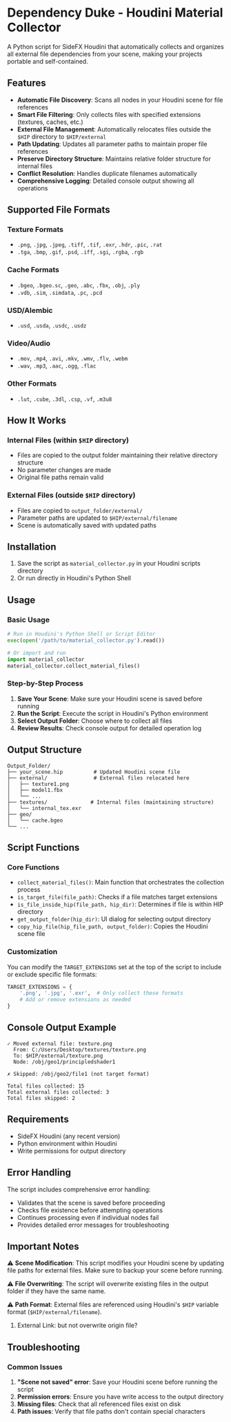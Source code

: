 # Dependency Duke - Houdini Material Collector

A Python script for SideFX Houdini that automatically collects and organizes all external file dependencies from your scene, making your projects portable and self-contained.

## Features

- **Automatic File Discovery**: Scans all nodes in your Houdini scene for file references
- **Smart File Filtering**: Only collects files with specified extensions (textures, caches, etc.)
- **External File Management**: Automatically relocates files outside the `$HIP` directory to `$HIP/external`
- **Path Updating**: Updates all parameter paths to maintain proper file references
- **Preserve Directory Structure**: Maintains relative folder structure for internal files
- **Conflict Resolution**: Handles duplicate filenames automatically
- **Comprehensive Logging**: Detailed console output showing all operations

## Supported File Formats

### Texture Formats
- `.png`, `.jpg`, `.jpeg`, `.tiff`, `.tif`, `.exr`, `.hdr`, `.pic`, `.rat`
- `.tga`, `.bmp`, `.gif`, `.psd`, `.iff`, `.sgi`, `.rgba`, `.rgb`

### Cache Formats
- `.bgeo`, `.bgeo.sc`, `.geo`, `.abc`, `.fbx`, `.obj`, `.ply`
- `.vdb`, `.sim`, `.simdata`, `.pc`, `.pcd`

### USD/Alembic
- `.usd`, `.usda`, `.usdc`, `.usdz`

### Video/Audio
- `.mov`, `.mp4`, `.avi`, `.mkv`, `.wmv`, `.flv`, `.webm`
- `.wav`, `.mp3`, `.aac`, `.ogg`, `.flac`

### Other Formats
- `.lut`, `.cube`, `.3dl`, `.csp`, `.vf`, `.m3u8`

## How It Works

### Internal Files (within `$HIP` directory)
- Files are copied to the output folder maintaining their relative directory structure
- No parameter changes are made
- Original file paths remain valid

### External Files (outside `$HIP` directory)
- Files are copied to `output_folder/external/`
- Parameter paths are updated to `$HIP/external/filename`
- Scene is automatically saved with updated paths

## Installation

1. Save the script as `material_collector.py` in your Houdini scripts directory
2. Or run directly in Houdini's Python Shell

## Usage

### Basic Usage

```python
# Run in Houdini's Python Shell or Script Editor
exec(open('/path/to/material_collector.py').read())

# Or import and run
import material_collector
material_collector.collect_material_files()
```

### Step-by-Step Process

1. **Save Your Scene**: Make sure your Houdini scene is saved before running
2. **Run the Script**: Execute the script in Houdini's Python environment
3. **Select Output Folder**: Choose where to collect all files
4. **Review Results**: Check console output for detailed operation log

## Output Structure

```
Output_Folder/
├── your_scene.hip          # Updated Houdini scene file
├── external/               # External files relocated here
│   ├── texture1.png
│   ├── model1.fbx
│   └── ...
├── textures/              # Internal files (maintaining structure)
│   └── internal_tex.exr
├── geo/
│   └── cache.bgeo
└── ...
```

## Script Functions

### Core Functions
- `collect_material_files()`: Main function that orchestrates the collection process
- `is_target_file(file_path)`: Checks if a file matches target extensions
- `is_file_inside_hip(file_path, hip_dir)`: Determines if file is within HIP directory
- `get_output_folder(hip_dir)`: UI dialog for selecting output directory
- `copy_hip_file(hip_file_path, output_folder)`: Copies the Houdini scene file

### Customization
You can modify the `TARGET_EXTENSIONS` set at the top of the script to include or exclude specific file formats:

```python
TARGET_EXTENSIONS = {
    '.png', '.jpg', '.exr',  # Only collect these formats
    # Add or remove extensions as needed
}
```

## Console Output Example

```
✓ Moved external file: texture.png
  From: C:/Users/Desktop/textures/texture.png
  To: $HIP/external/texture.png
  Node: /obj/geo1/principledshader1

✗ Skipped: /obj/geo2/file1 (not target format)

Total files collected: 15
Total external files collected: 3
Total files skipped: 2
```

## Requirements

- SideFX Houdini (any recent version)
- Python environment within Houdini
- Write permissions for output directory

## Error Handling

The script includes comprehensive error handling:
- Validates that the scene is saved before proceeding
- Checks file existence before attempting operations
- Continues processing even if individual nodes fail
- Provides detailed error messages for troubleshooting

## Important Notes

⚠️ **Scene Modification**: This script modifies your Houdini scene by updating file paths for external files. Make sure to backup your scene before running.

⚠️ **File Overwriting**: The script will overwrite existing files in the output folder if they have the same name.

⚠️ **Path Format**: External files are referenced using Houdini's `$HIP` variable format (`$HIP/external/filename`).

1. External Link: but not overwrite origin file?

## Troubleshooting

### Common Issues

1. **"Scene not saved" error**: Save your Houdini scene before running the script
2. **Permission errors**: Ensure you have write access to the output directory
3. **Missing files**: Check that all referenced files exist on disk
4. **Path issues**: Verify that file paths don't contain special characters